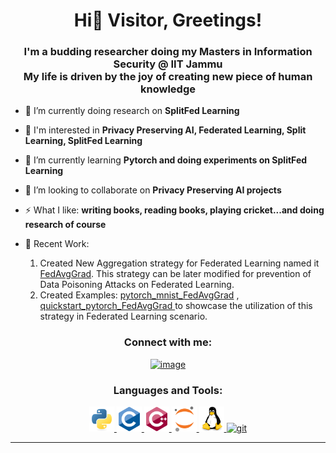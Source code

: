 <h1 align="center">Hi👋 Visitor, Greetings!
<h3 align="center">
  I'm a budding researcher doing my Masters in Information Security @ IIT Jammu 
  <br> My life is driven by the joy of creating new piece of human knowledge
 </h3>
 </p>
  
- 🔭 I’m currently doing research on **SplitFed Learning**

- 🎯 I'm interested in **Privacy Preserving AI, Federated Learning, Split Learning, SplitFed Learning**

- 🌱 I’m currently learning **Pytorch and doing experiments on SplitFed Learning**

- 👯 I’m looking to collaborate on **Privacy Preserving AI projects**

- ⚡ What I like: **writing books, reading books, playing cricket...and doing research of course**
  
- 🚗 Recent Work:
  
  1. Created New Aggregation strategy for Federated Learning named it <a href="https://github.com/danielspg/flower/blob/testing_FedAvgGrad/src/py/flwr/server/strategy/FedAvgGrad.py">FedAvgGrad</a>.
     This strategy can be later modified for prevention of Data Poisoning Attacks on Federated Learning.
  2. Created Examples: <a href="https://github.com/danielspg/flower/tree/testing_FedAvgGrad/examples/pytorch_mnist_FedAvgGrad">pytorch_mnist_FedAvgGrad</a> ,
 <a href="https://github.com/danielspg/flower/tree/testing_FedAvgGrad/examples/quickstart_pytorch_FedAvgGrad"> quickstart_pytorch_FedAvgGrad </a>
  to showcase the utilization of this strategy in Federated Learning scenario.
  

  
  
  
<h3 align="center">Connect with me:</h3>
<div align="center">

[![image](https://img.shields.io/badge/LinkedIn-0077B5?style=for-the-badge&logo=linkedin&logoColor=white)](https://www.linkedin.com/in/saurabh-gajbhiye/)
<!-- [![image](https://img.shields.io/badge/Instagram-E4405F?style=for-the-badge&logo=instagram&logoColor=white)](https://www.instagram.com/brantlauro/)
[![image](https://img.shields.io/badge/Twitter-1DA1F2?style=for-the-badge&logo=twitter&logoColor=white)](https://twitter.com/brantlauro)
[![image](https://img.shields.io/badge/Gmail-D14836?style=for-the-badge&logo=gmail&logoColor=white)](mailto:produtor.brantlauro@gmail.com)
   -->
</div>

<h3 align="center">Languages and Tools:</h3>

<p align="center"> 
<!--   <a href="https://www.w3.org/html/" target="_blank"> 
    <img src="https://raw.githubusercontent.com/devicons/devicon/master/icons/html5/html5-original-wordmark.svg" alt="html5" width="40" height="40"/> 
  </a>
  <a href="https://www.w3schools.com/css/" target="_blank"> 
    <img src="https://raw.githubusercontent.com/devicons/devicon/master/icons/css3/css3-original-wordmark.svg" alt="css3" width="40" height="40"/> 
  </a>  -->
  <a href="https://www.python.org" target="_blank"> 
    <img src="https://raw.githubusercontent.com/devicons/devicon/master/icons/python/python-original.svg" alt="python" width="40" height="40"/> 
  </a>  
  
  
   <a href="https://www.python.org" target="_blank"> 
    <img src="https://github.com/devicons/devicon/blob/master/icons/c/c-original.svg" alt="c" width="40" height="40"/> 
  </a>  
  
  
  
   <a href="https://www.python.org" target="_blank"> 
    <img src="https://github.com/devicons/devicon/blob/master/icons/cplusplus/cplusplus-original.svg" alt="cplusplus" width="40" height="40"/> 
  </a>  
  
  
  
   <a href="https://www.python.org" target="_blank"> 
    <img src="https://github.com/devicons/devicon/blob/master/icons/jupyter/jupyter-original.svg" alt="jupyter" width="40" height="40"/> 
  </a>  
  
  
<!--   <a href="https://developer.mozilla.org/en-US/docs/Web/JavaScript" target="_blank"> 
    <img src="https://raw.githubusercontent.com/devicons/devicon/master/icons/javascript/javascript-original.svg" alt="javascript" width="40" height="40"/> 
  </a>  -->
  <a href="https://www.linux.org/" target="_blank"> 
    <img src="https://raw.githubusercontent.com/devicons/devicon/master/icons/linux/linux-original.svg" alt="linux" width="40" height="40"/> 
  </a> 
  <a href="https://git-scm.com/" target="_blank"> 
    <img src="https://www.vectorlogo.zone/logos/git-scm/git-scm-icon.svg" alt="git" width="40" height="40"/> 
  </a>
</p>

<!--   
  Showcasing stats
<p align= "center">
  <img height= "150" src="https://github-readme-stats.vercel.app/api?username=BrantLauro&theme=react&show_icons=true&include_all_commits=true" />
  <img height= "150" src="https://github-readme-stats.vercel.app/api/top-langs/?username=BrantLauro&theme=react&layout=compact" />
</p> -->

------
